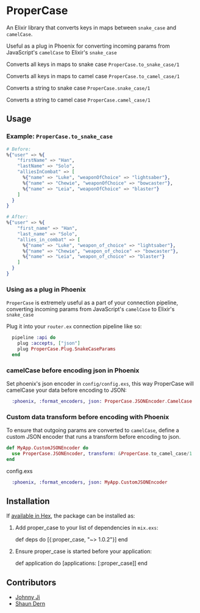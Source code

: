 # ProperCase

An Elixir library that converts keys in maps between `snake_case` and `camelCase`.

Useful as a plug in Phoenix for converting incoming params from JavaScript's `camelCase` to Elixir's `snake_case`

Converts all keys in  maps to snake case
`ProperCase.to_snake_case/1`

Converts all keys in maps to camel case
`ProperCase.to_camel_case/1`

Converts a string to snake case
`ProperCase.snake_case/1`

Converts a string to camel case
`ProperCase.camel_case/1`

## Usage


### Example: `ProperCase.to_snake_case`
```elixir
# Before:
%{"user" => %{
    "firstName" => "Han",
    "lastName" => "Solo",
    "alliesInCombat" => [
      %{"name" => "Luke", "weaponOfChoice" => "lightsaber"},
      %{"name" => "Chewie", "weaponOfChoice" => "bowcaster"},
      %{"name" => "Leia", "weaponOfChoice" => "blaster"}
    ] 
  }
} 

# After:
%{"user" => %{
    "first_name" => "Han",
    "last_name" => "Solo",
    "allies_in_combat" => [
      %{"name" => "Luke", "weapon_of_choice" => "lightsaber"},
      %{"name" => "Chewie", "weapon_of_choice" => "bowcaster"},
      %{"name" => "Leia", "weapon_of_choice" => "blaster"}
    ]
  }
}
```


### Using as a plug in Phoenix

`ProperCase` is extremely useful as a part of your connection pipeline, converting incoming params from
JavaScript's `camelCase` to Elixir's `snake_case`

Plug it into your `router.ex` connection pipeline like so:

```elixir
  pipeline :api do
    plug :accepts, ["json"]
    plug ProperCase.Plug.SnakeCaseParams
  end
```

### camelCase before encoding json in Phoenix

Set phoenix's json encoder in `config/config.exs`, this way ProperCase will camelCase your data before
encoding to JSON:

```elixir
  :phoenix, :format_encoders, json: ProperCase.JSONEncoder.CamelCase
```

### Custom data transform before encoding with Phoenix

To ensure that outgoing params are converted to `camelCase`, define a custom JSON encoder that runs a transform before encoding to json.

```elixir
def MyApp.CustomJSONEncoder do
  use ProperCase.JSONEncoder, transform: &ProperCase.to_camel_case/1
end
```

config.exs

```elixir
  :phoenix, :format_encoders, json: MyApp.CustomJSONEncoder
```


## Installation

If [available in Hex](https://hex.pm/docs/publish), the package can be installed as:

  1. Add proper_case to your list of dependencies in `mix.exs`:

        def deps do
          [{:proper_case, "~> 1.0.2"}]
        end

  2. Ensure proper_case is started before your application:

        def application do
          [applications: [:proper_case]]
        end




## Contributors

- [Johnny Ji](https://github.com/johnnyji)
- [Shaun Dern](https://github.com/smdern)
